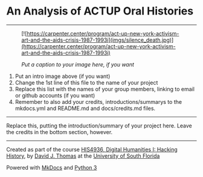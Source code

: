 # An Analysis of ACTUP Oral Histories

---

<figure>


[![https://carpenter.center/program/act-up-new-york-activism-art-and-the-aids-crisis-1987-1993i](imgs/silence_death.jpg)](https://carpenter.center/program/act-up-new-york-activism-art-and-the-aids-crisis-1987-1993i)


<figcaption>

*Put a caption to your image here, if you want*

</figcaption>

</figure>

1. Put an intro image above (if you want)
2. Change the 1st line of this file to the name of your project
3. Replace this list with the names of your group members, linking to email or github accounts (if you want)
4. Remember to also add your credits, introductions/summarys to the mkdocs.yml and README.md and docs/credits.md files.

---

Replace this, putting the introduction/summary of your project here. Leave the credits in the bottom section, however.

---

Created as part of the course [HIS4936, Digital Humanities I: Hacking History](https://hacking-history.readthedocs.io), by [David J. Thomas](https://github.com/thePortus) at the [University of South Florida](https://www.usf.edu)

Powered with [MkDocs](https://mkdocs.org) and [Python 3](https://python.org)
